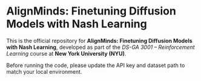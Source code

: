 # AlignMinds: Finetuning Diffusion Models with Nash Learning

This is the official repository for **AlignMinds: Finetuning Diffusion Models with Nash Learning**, developed as part of the *DS-GA 3001 – Reinforcement Learning* course at **New York University (NYU)**.

Before running the code, please update the API key and dataset path to match your local environment.

